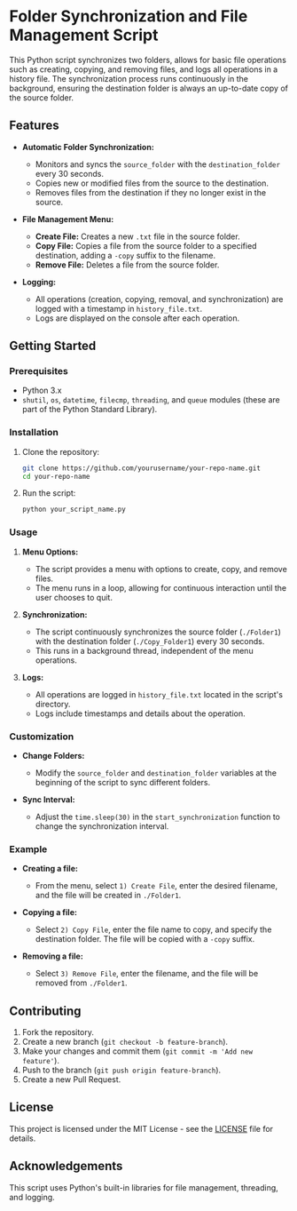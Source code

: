 # Folder Synchronization and File Management Script

This Python script synchronizes two folders, allows for basic file operations such as creating, copying, and removing files, and logs all operations in a history file. The synchronization process runs continuously in the background, ensuring the destination folder is always an up-to-date copy of the source folder.

## Features

- **Automatic Folder Synchronization:** 
  - Monitors and syncs the `source_folder` with the `destination_folder` every 30 seconds.
  - Copies new or modified files from the source to the destination.
  - Removes files from the destination if they no longer exist in the source.

- **File Management Menu:** 
  - **Create File:** Creates a new `.txt` file in the source folder.
  - **Copy File:** Copies a file from the source folder to a specified destination, adding a `-copy` suffix to the filename.
  - **Remove File:** Deletes a file from the source folder.

- **Logging:** 
  - All operations (creation, copying, removal, and synchronization) are logged with a timestamp in `history_file.txt`.
  - Logs are displayed on the console after each operation.

## Getting Started

### Prerequisites

- Python 3.x
- `shutil`, `os`, `datetime`, `filecmp`, `threading`, and `queue` modules (these are part of the Python Standard Library).

### Installation

1. Clone the repository:
    ```bash
    git clone https://github.com/yourusername/your-repo-name.git
    cd your-repo-name
    ```

2. Run the script:
    ```bash
    python your_script_name.py
    ```

### Usage

1. **Menu Options:**
   - The script provides a menu with options to create, copy, and remove files.
   - The menu runs in a loop, allowing for continuous interaction until the user chooses to quit.

2. **Synchronization:**
   - The script continuously synchronizes the source folder (`./Folder1`) with the destination folder (`./Copy_Folder1`) every 30 seconds.
   - This runs in a background thread, independent of the menu operations.

3. **Logs:**
   - All operations are logged in `history_file.txt` located in the script's directory.
   - Logs include timestamps and details about the operation.

### Customization

- **Change Folders:** 
  - Modify the `source_folder` and `destination_folder` variables at the beginning of the script to sync different folders.
  
- **Sync Interval:** 
  - Adjust the `time.sleep(30)` in the `start_synchronization` function to change the synchronization interval.

### Example

- **Creating a file:**
  - From the menu, select `1) Create File`, enter the desired filename, and the file will be created in `./Folder1`.

- **Copying a file:**
  - Select `2) Copy File`, enter the file name to copy, and specify the destination folder. The file will be copied with a `-copy` suffix.

- **Removing a file:**
  - Select `3) Remove File`, enter the filename, and the file will be removed from `./Folder1`.

## Contributing

1. Fork the repository.
2. Create a new branch (`git checkout -b feature-branch`).
3. Make your changes and commit them (`git commit -m 'Add new feature'`).
4. Push to the branch (`git push origin feature-branch`).
5. Create a new Pull Request.

## License

This project is licensed under the MIT License - see the [LICENSE](LICENSE) file for details.

## Acknowledgements

This script uses Python's built-in libraries for file management, threading, and logging.


